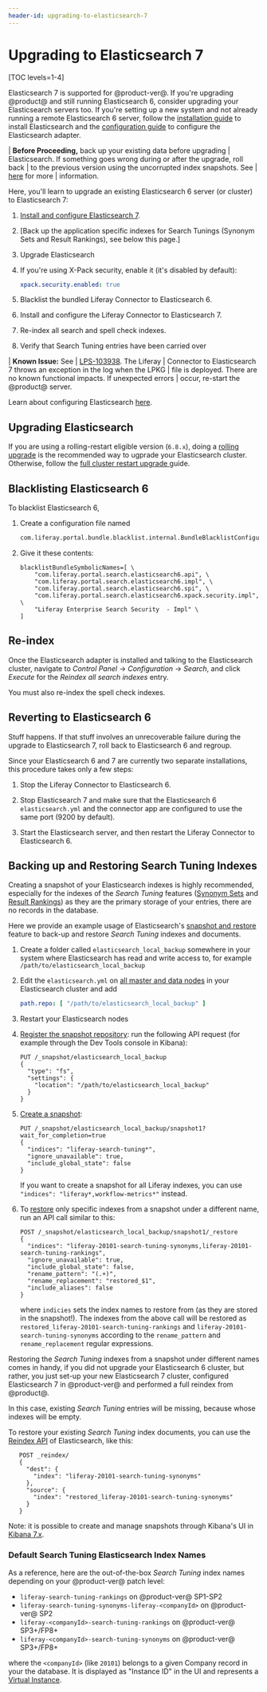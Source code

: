 ```yaml
---
header-id: upgrading-to-elasticsearch-7
---
```


# Upgrading to Elasticsearch 7

[TOC levels=1-4]

Elasticsearch 7 is supported for @product-ver@. If you're upgrading
@product@ and still running Elasticsearch 6, consider upgrading your
Elasticsearch servers too. If you're setting up a new system and not already
running a remote Elasticsearch 6 server, follow the 
[installation guide](/docs/7-2/deploy/-/knowledge_base/d/installing-elasticsearch) to install
Elasticsearch and the 
[configuration guide](/docs/7-2/deploy/-/knowledge_base/d/configuring-the-liferay-elasticsearch-connector)
to configure the Elasticsearch adapter.

| **Before Proceeding,** back up your existing data before upgrading
| Elasticsearch. If something goes wrong during or after the upgrade, roll back
| to the previous version using the uncorrupted index snapshots. See
| [here](/docs/7-2/deploy/-/knowledge_base/d/backing-up-elasticsearch) for more
| information.

Here, you'll learn to upgrade an
existing Elasticsearch 6 server (or cluster) to Elasticsearch 7: 

1. [Install and configure Elasticsearch 7](/docs/7-2/deploy/-/knowledge_base/d/installing-elasticsearch).

2. [Back up the application specific indexes for Search Tunings (Synonym Sets and Result
    Rankings), see below this page.]

3. Upgrade Elasticsearch

4. If you're using X-Pack security, enable it (it's disabled by default):
    ```yml
    xpack.security.enabled: true
    ```

5. Blacklist the bundled Liferay Connector to Elasticsearch 6.

6. Install and configure the Liferay Connector to Elasticsearch 7.

7. Re-index all search and spell check indexes.

8. Verify that Search Tuning entries have been carried over

| **Known Issue:** See
| [LPS-103938](https://issues.liferay.com/browse/LPS-103938). The Liferay
| Connector to Elasticsearch 7 throws an exception in the log when the LPKG
| file is deployed. There are no known functional impacts. If unexpected errors
| occur, re-start the @product@ server.

Learn about configuring Elasticsearch [here](/docs/7-2/deploy/-/knowledge_base/d/configuring-the-liferay-elasticsearch-connector).

## Upgrading Elasticsearch

If you are using a rolling-restart eligible version (`6.8.x`), doing a [rolling upgrade](https://www.elastic.co/guide/en/elasticsearch/reference/7.x/rolling-upgrades.html) is the recommended way to ugprade your Elasticsearch cluster. Otherwise, follow the [full cluster restart upgrade
](https://www.elastic.co/guide/en/elasticsearch/reference/7.x/restart-upgrade.html) guide.

## Blacklisting Elasticsearch 6

To blacklist Elasticsearch 6,

1.  Create a configuration file named

    ```bash
    com.liferay.portal.bundle.blacklist.internal.BundleBlacklistConfiguration.config
    ```

2.  Give it these contents:

    ```properties
    blacklistBundleSymbolicNames=[ \
        "com.liferay.portal.search.elasticsearch6.api", \
        "com.liferay.portal.search.elasticsearch6.impl", \
        "com.liferay.portal.search.elasticsearch6.spi", \
        "com.liferay.portal.search.elasticsearch6.xpack.security.impl", \
        "Liferay Enterprise Search Security  - Impl" \
    ]
    ```

## Re-index

Once the Elasticsearch adapter is installed and talking to the Elasticsearch
cluster, navigate to *Control Panel* &rarr; *Configuration* &rarr; *Search*,
and click *Execute* for the *Reindex all search indexes* entry.

You must also re-index the spell check indexes.

## Reverting to Elasticsearch 6

Stuff happens. If that stuff involves an unrecoverable failure during the
upgrade to Elasticsearch 7, roll back to Elasticsearch 6 and regroup.

Since your Elasticsearch 6 and 7 are currently two separate installations, this
procedure takes only a few steps:

1.  Stop the Liferay Connector to Elasticsearch 6.

2.  Stop Elasticsearch 7 and make sure that the Elasticsearch 6
    `elasticsearch.yml` and the connector app are configured to use the same
    port (9200 by default).

3.  Start the Elasticsearch server, and then restart the Liferay Connector to
    Elasticsearch 6.

## Backing up and Restoring Search Tuning Indexes

Creating a snapshot of your Elasticsearch indexes is highly recommended, especially for the indexes of the _Search Tuning_ features ([Synonym Sets](/docs/7-2/user/-/knowledge_base/u/search-tuning-synonym-sets) and [Result Rankings](/docs/7-2/user/-/knowledge_base/u/search-tuning-customizing-search-results)) as they are the primary storage of your entries, there are no records in the database.

Here we provide an example usage of Elasticsearch's [snapshot and restore](https://www.elastic.co/guide/en/elasticsearch/reference/current/snapshot-restore.html) feature to back-up and restore _Search Tuning_ indexes and documents.

1. Create a folder called `elasticsearch_local_backup` somewhere in your system where Elasticsearch has read and write access to, for example `/path/to/elasticsearch_local_backup`

2. Edit the `elasticsearch.yml` on [all master and data nodes](https://www.elastic.co/guide/en/elasticsearch/reference/current/snapshots-register-repository.html#snapshots-filesystem-repository) in your Elasticsearch cluster and add

    ```yaml
    path.repo: [ "/path/to/elasticsearch_local_backup" ]
    ```

3. Restart your Elasticsearch nodes

4. [Register the snapshot repository](https://www.elastic.co/guide/en/elasticsearch/reference/current/snapshots-register-repository.html): run the following API request (for example through the Dev Tools console in Kibana):

    ```
    PUT /_snapshot/elasticsearch_local_backup
    {
      "type": "fs",
      "settings": {
        "location": "/path/to/elasticsearch_local_backup"
      }
    }
    ```

5. [Create a snapshot](https://www.elastic.co/guide/en/elasticsearch/reference/current/snapshots-take-snapshot.html):

    ```
    PUT /_snapshot/elasticsearch_local_backup/snapshot1?wait_for_completion=true
    {
      "indices": "liferay-search-tuning*",
      "ignore_unavailable": true,
      "include_global_state": false
    }
    ```

    If you want to create a snapshot for all Liferay indexes, you can use `"indices": "liferay*,workflow-metrics*"` instead.

6. To [restore](https://www.elastic.co/guide/en/elasticsearch/reference/current/snapshots-restore-snapshot.html) only specific indexes from a snapshot under a different name, run an API call similar to this:

    ```
    POST /_snapshot/elasticsearch_local_backup/snapshot1/_restore
    {
      "indices": "liferay-20101-search-tuning-synonyms,liferay-20101-search-tuning-rankings",
      "ignore_unavailable": true,
      "include_global_state": false,
      "rename_pattern": "(.+)",
      "rename_replacement": "restored_$1",
      "include_aliases": false
    }
    ```

    where `indicies` sets the index names to restore from (as they are stored in the snapshot!). The indexes from the above call will be restored as `restored_liferay-20101-search-tuning-rankings` and `liferay-20101-search-tuning-synonyms` according to the `rename_pattern` and `rename_replacement` regular expressions.

Restoring the _Search Tuning_ indexes from a snapshot under different names comes in handy, if you did not upgrade your Elasticsearch 6 cluster, but rather, you just set-up your new Elasticsearch 7 cluster, configured Elasticsearch 7 in @product-ver@ and performed a full reindex from @product@.

In this case, existing _Search Tuning_ entries will be missing, because whose indexes will be empty.

To restore your existing _Search Tuning_ index documents, you can use the [Reindex API](https://www.elastic.co/guide/en/elasticsearch/reference/current/docs-reindex.html#docs-reindex) of Elasticsearch, like this:

```
   POST _reindex/
   {
     "dest": {
       "index": "liferay-20101-search-tuning-synonyms"
     },
     "source": {
       "index": "restored_liferay-20101-search-tuning-synonyms"
     }
   }
```

Note: it is possible to create and manage snapshots through Kibana's UI in [Kibana 7.x](https://www.elastic.co/guide/en/kibana/7.x/snapshot-repositories.html).

### Default Search Tuning Elasticsearch Index Names

As a reference, here are the out-of-the-box _Search Tuning_ index names depending on your @product-ver@ patch level:
* `liferay-search-tuning-rankings` on @product-ver@ SP1-SP2
* `liferay-search-tuning-synonyms-liferay-<companyId>` on @product-ver@ SP2
* `liferay-<companyId>-search-tuning-rankings` on @product-ver@ SP3+/FP8+
* `liferay-<companyId>-search-tuning-synonyms` on @product-ver@ SP3+/FP8+

where the `<companyId>` (like `20101`) belongs to a given Company record in your the database. It is displayed as "Instance ID" in the UI and represents a [Virtual Instance](/docs/7-2/user/-/knowledge_base/u/virtual-instances).